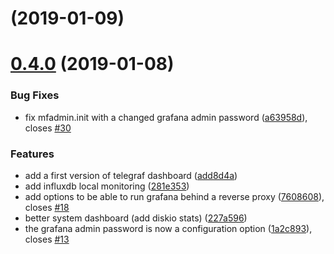 <a name=""></a>
# [](https://github.com/metwork-framework/mfadmin/compare/v0.4.0...v) (2019-01-09)



<a name="0.4.0"></a>
# [0.4.0](https://github.com/metwork-framework/mfadmin/compare/1a2c893...v0.4.0) (2019-01-08)


### Bug Fixes

* fix mfadmin.init with a changed grafana admin password ([a63958d](https://github.com/metwork-framework/mfadmin/commit/a63958d)), closes [#30](https://github.com/metwork-framework/mfadmin/issues/30)


### Features

* add a first version of telegraf dashboard ([add8d4a](https://github.com/metwork-framework/mfadmin/commit/add8d4a))
* add influxdb local monitoring ([281e353](https://github.com/metwork-framework/mfadmin/commit/281e353))
* add options to be able to run grafana behind a reverse proxy ([7608608](https://github.com/metwork-framework/mfadmin/commit/7608608)), closes [#18](https://github.com/metwork-framework/mfadmin/issues/18)
* better system dashboard (add diskio stats) ([227a596](https://github.com/metwork-framework/mfadmin/commit/227a596))
* the grafana admin password is now a configuration option ([1a2c893](https://github.com/metwork-framework/mfadmin/commit/1a2c893)), closes [#13](https://github.com/metwork-framework/mfadmin/issues/13)



